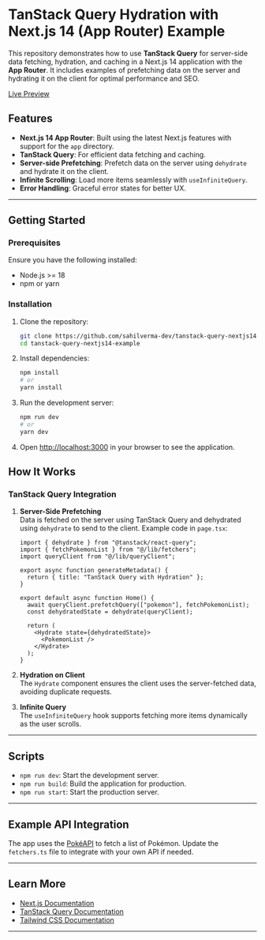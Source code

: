 # TanStack Query Hydration with Next.js 14 (App Router) Example

This repository demonstrates how to use **TanStack Query** for server-side data fetching, hydration, and caching in a Next.js 14 application with the **App Router**. It includes examples of prefetching data on the server and hydrating it on the client for optimal performance and SEO.

[Live Preview](https://tanstack-query-nextjs14-example.vercel.app/)

## Features

- **Next.js 14 App Router**: Built using the latest Next.js features with support for the `app` directory.
- **TanStack Query**: For efficient data fetching and caching.
- **Server-side Prefetching**: Prefetch data on the server using `dehydrate` and hydrate it on the client.
- **Infinite Scrolling**: Load more items seamlessly with `useInfiniteQuery`.
- **Error Handling**: Graceful error states for better UX.

---

## Getting Started

### Prerequisites

Ensure you have the following installed:

- Node.js >= 18
- npm or yarn

### Installation

1. Clone the repository:

   ```bash
   git clone https://github.com/sahilverma-dev/tanstack-query-nextjs14-example.git
   cd tanstack-query-nextjs14-example
   ```

2. Install dependencies:

   ```bash
   npm install
   # or
   yarn install
   ```

3. Run the development server:

   ```bash
   npm run dev
   # or
   yarn dev
   ```

4. Open [http://localhost:3000](http://localhost:3000) in your browser to see the application.

## How It Works

### TanStack Query Integration

1. **Server-Side Prefetching**  
   Data is fetched on the server using TanStack Query and dehydrated using `dehydrate` to send to the client. Example code in `page.tsx`:

   ```tsx
   import { dehydrate } from "@tanstack/react-query";
   import { fetchPokemonList } from "@/lib/fetchers";
   import queryClient from "@/lib/queryClient";

   export async function generateMetadata() {
     return { title: "TanStack Query with Hydration" };
   }

   export default async function Home() {
     await queryClient.prefetchQuery(["pokemon"], fetchPokemonList);
     const dehydratedState = dehydrate(queryClient);

     return (
       <Hydrate state={dehydratedState}>
         <PokemonList />
       </Hydrate>
     );
   }
   ```

2. **Hydration on Client**  
   The `Hydrate` component ensures the client uses the server-fetched data, avoiding duplicate requests.

3. **Infinite Query**  
   The `useInfiniteQuery` hook supports fetching more items dynamically as the user scrolls.

---

## Scripts

- `npm run dev`: Start the development server.
- `npm run build`: Build the application for production.
- `npm run start`: Start the production server.

---

## Example API Integration

The app uses the [PokéAPI](https://pokeapi.co/) to fetch a list of Pokémon. Update the `fetchers.ts` file to integrate with your own API if needed.

---

## Learn More

- [Next.js Documentation](https://nextjs.org/docs)
- [TanStack Query Documentation](https://tanstack.com/query/v4/docs/overview)
- [Tailwind CSS Documentation](https://tailwindcss.com/docs)

---
